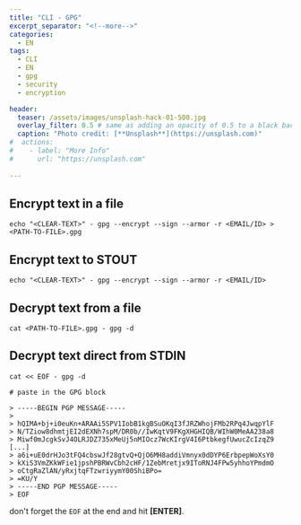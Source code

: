 ```yaml
---
title: "CLI - GPG"
excerpt_separator: "<!--more-->"
categories:
  - EN
tags:
  - CLI
  - EN
  - gpg
  - security
  - encryption

header:
  teaser: /assets/images/unsplash-hack-01-500.jpg
  overlay_filter: 0.5 # same as adding an opacity of 0.5 to a black background
  caption: "Photo credit: [**Unsplash**](https://unsplash.com)"
#  actions:
#    - label: "More Info"
#      url: "https://unsplash.com"
  
---
```



## Encrypt text in a file

```
echo "<CLEAR-TEXT>" - gpg --encrypt --sign --armor -r <EMAIL/ID> > <PATH-TO-FILE>.gpg
```

## Encrypt text to STOUT

```
echo "<CLEAR-TEXT>" - gpg --encrypt --sign --armor -r <EMAIL/ID>
```

## Decrypt text from a file

```
cat <PATH-TO-FILE>.gpg - gpg -d
```

## Decrypt text direct from STDIN

```
cat << EOF - gpg -d

# paste in the GPG block

> -----BEGIN PGP MESSAGE-----
>
> hQIMA+bj+i0euKn+ARAAi5SPV1IobB1kgBSuOKqI3fJRZWhojFMb2RPq4JwqpYlF
> N/TZiow8dhmtjEI2dEXNh7spM/DR0b//IwKqtV9FKgXHGHIQB/WIhW0MeAA238a8
> Miwf0mJcgkSvJ4OLRJDZ735xMeUj5nMIOcz7WcKIrgV4I6PtbkegfUwucZcIzqZ9
[...]
> a6i+uE0drHJo3tFQ4cbswJf28gtvQ+QjO6MH8addiVmnyx0dDYP6ErbpepWoXsY0
> kXiS3VmZKkWFie1jpshPBRWvCbh2cHF/1ZebMretjx9IToRNJ4FPw5yhhoYPmdmO
> oCtgRaZlAN/yRxjtqFTzwriyymY00ShiBPo=
> =KU/Y
> -----END PGP MESSAGE-----
> EOF
```

don't forget the `EOF` at the end and hit **\[ENTER\]**.

